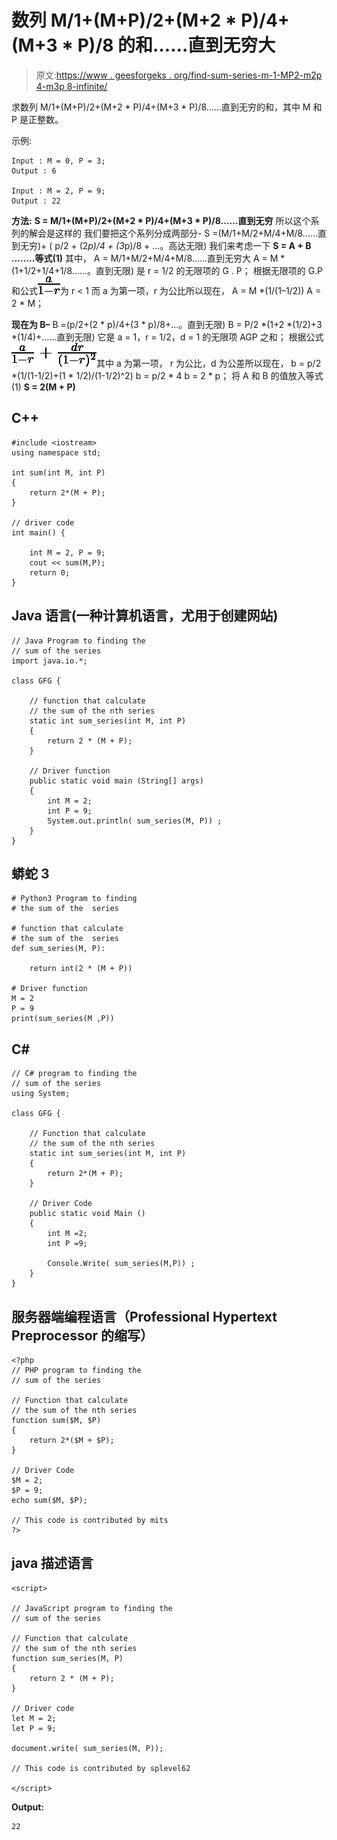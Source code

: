# 数列 M/1+(M+P)/2+(M+2 * P)/4+(M+3 * P)/8 的和……直到无穷大

> 原文:[https://www . geesforgeks . org/find-sum-series-m-1-MP2-m2p 4-m3p 8-infinite/](https://www.geeksforgeeks.org/find-sum-series-m-1-mp2-m2p4-m3p8-infinite/)

求数列 M/1+(M+P)/2+(M+2 * P)/4+(M+3 * P)/8……直到无穷的和，其中 M 和 P 是正整数。

示例:

```
Input : M = 0, P = 3; 
Output : 6

Input : M = 2, P = 9;
Output : 22
```

**方法:**
**S = M/1+(M+P)/2+(M+2 * P)/4+(M+3 * P)/8……直到无穷**
所以这个系列的解会是这样的
我们要把这个系列分成两部分-
S =(M/1+M/2+M/4+M/8……直到无穷)+ ( p/2 + (2*p)/4 + (3*p)/8 + …。高达无限)
我们来考虑一下
**S = A + B ……..等式(1)**
其中，
A = M/1+M/2+M/4+M/8……直到无穷大
A = M *(1+1/2+1/4+1/8……。直到无限)
是 r = 1/2 的无限项的 G . P；
根据无限项的 G.P 和公式![ \frac{a}{1-r}  ](img/db7f9818a66cc6bb68cc17cd7f7520d5.png "Rendered by QuickLaTeX.com")为 r < 1 而
a 为第一项，r 为公比所以现在，
A = M *(1/(1–1/2))
A = 2 * M；

**现在为 B–**
B =(p/2+(2 * p)/4+(3 * p)/8+…。直到无限)
B = P/2 *(1+2 *(1/2)+3 *(1/4)+……直到无限)
它是 a = 1，r = 1/2，d = 1 的无限项 AGP 之和；
根据公式![\frac{a}{1-r}+\frac{dr}{(1-r)^{2}}  ](img/fdf8cd2fa6c397ee918f8116879b6106.png "Rendered by QuickLaTeX.com")其中 a 为第一项，
r 为公比，d 为公差所以现在，
b = p/2 *(1/(1-1/2)+(1 * 1/2)/(1-1/2)^2)
b = p/2 * 4
b = 2 * p；
将 A 和 B 的值放入等式(1)
**S = 2(M + P)**

## C++

```
#include <iostream>
using namespace std;

int sum(int M, int P)
{
    return 2*(M + P);
}

// driver code
int main() {

    int M = 2, P = 9;   
    cout << sum(M,P);   
    return 0;
}
```

## Java 语言(一种计算机语言，尤用于创建网站)

```
// Java Program to finding the
// sum of the series
import java.io.*;

class GFG {

    // function that calculate
    // the sum of the nth series
    static int sum_series(int M, int P)
    {
        return 2 * (M + P);
    }

    // Driver function
    public static void main (String[] args)
    {
        int M = 2;
        int P = 9;
        System.out.println( sum_series(M, P)) ;
    }
}
```

## 蟒蛇 3

```
# Python3 Program to finding
# the sum of the  series

# function that calculate
# the sum of the  series
def sum_series(M, P):

    return int(2 * (M + P))

# Driver function
M = 2
P = 9
print(sum_series(M ,P))
```

## C#

```
// C# program to finding the
// sum of the series
using System;

class GFG {

    // Function that calculate
    // the sum of the nth series
    static int sum_series(int M, int P)
    {
        return 2*(M + P);
    }

    // Driver Code
    public static void Main ()
    {
        int M =2;
        int P =9;

        Console.Write( sum_series(M,P)) ;
    }
}
```

## 服务器端编程语言（Professional Hypertext Preprocessor 的缩写）

```
<?php
// PHP program to finding the
// sum of the series

// Function that calculate
// the sum of the nth series
function sum($M, $P)
{
    return 2*($M + $P);
}

// Driver Code
$M = 2;
$P = 9;
echo sum($M, $P);

// This code is contributed by mits
?>
```

## java 描述语言

```
<script>

// JavaScript program to finding the
// sum of the series

// Function that calculate
// the sum of the nth series
function sum_series(M, P)
{
    return 2 * (M + P);
}

// Driver code
let M = 2;
let P = 9;

document.write( sum_series(M, P));

// This code is contributed by splevel62

</script>
```

**Output:** 

```
22
```
